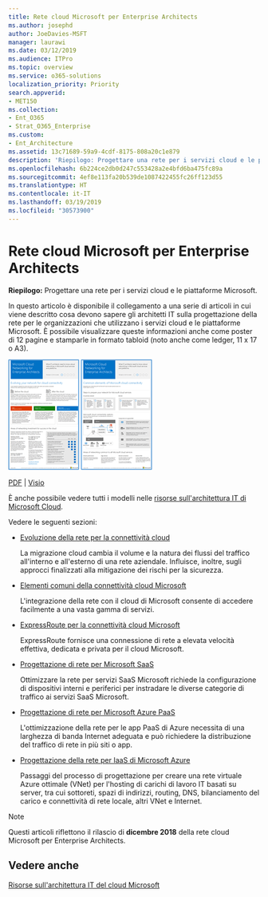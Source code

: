 ```yaml
---
title: Rete cloud Microsoft per Enterprise Architects
ms.author: josephd
author: JoeDavies-MSFT
manager: laurawi
ms.date: 03/12/2019
ms.audience: ITPro
ms.topic: overview
ms.service: o365-solutions
localization_priority: Priority
search.appverid:
- MET150
ms.collection:
- Ent_O365
- Strat_O365_Enterprise
ms.custom:
- Ent_Architecture
ms.assetid: 13c71689-59a9-4cdf-8175-808a20c1e879
description: 'Riepilogo: Progettare una rete per i servizi cloud e le piattaforme Microsoft.'
ms.openlocfilehash: 6b224ce2db0d247c553428a2e4bfd6ba475fc89a
ms.sourcegitcommit: 4ef8e113fa20b539de1087422455fc26ff123d55
ms.translationtype: HT
ms.contentlocale: it-IT
ms.lasthandoff: 03/19/2019
ms.locfileid: "30573900"
---
```

# <a name="microsoft-cloud-networking-for-enterprise-architects"></a>Rete cloud Microsoft per Enterprise Architects

 **Riepilogo:** Progettare una rete per i servizi cloud e le piattaforme Microsoft.
  
In questo articolo è disponibile il collegamento a una serie di articoli in cui viene descritto cosa devono sapere gli architetti IT sulla progettazione della rete per le organizzazioni che utilizzano i servizi cloud e le piattaforme Microsoft. È possibile visualizzare queste informazioni anche come poster di 12 pagine e stamparle in formato tabloid (noto anche come ledger, 11 x 17 o A3).
  
[![Immagine di scorrimento per modello di rete del cloud Microsoft](media/95e8ab6a-b4d0-4836-acc1-b0b77ebf46e6.png)  
](https://go.microsoft.com/fwlink/p/?linkid=842073)
  
[PDF](https://go.microsoft.com/fwlink/p/?linkid=842073) | [Visio](https://go.microsoft.com/fwlink/p/?linkid=842074)
  
È anche possibile vedere tutti i modelli nelle [risorse sull'architettura IT di Microsoft Cloud](microsoft-cloud-it-architecture-resources.md).
  
Vedere le seguenti sezioni:
  
- [Evoluzione della rete per la connettività cloud](evolving-your-network-for-cloud-connectivity.md)
    
    La migrazione cloud cambia il volume e la natura dei flussi del traffico all'interno e all'esterno di una rete aziendale. Influisce, inoltre, sugli approcci finalizzati alla mitigazione dei rischi per la sicurezza.
    
- [Elementi comuni della connettività cloud Microsoft](common-elements-of-microsoft-cloud-connectivity.md)
    
    L'integrazione della rete con il cloud di Microsoft consente di accedere facilmente a una vasta gamma di servizi.
    
- [ExpressRoute per la connettività cloud Microsoft](expressroute-for-microsoft-cloud-connectivity.md)
    
    ExpressRoute fornisce una connessione di rete a elevata velocità effettiva, dedicata e privata per il cloud Microsoft.
    
- [Progettazione di rete per Microsoft SaaS](designing-networking-for-microsoft-saas.md)
    
    Ottimizzare la rete per servizi SaaS Microsoft richiede la configurazione di dispositivi interni e periferici per instradare le diverse categorie di traffico ai servizi SaaS Microsoft.
    
- [Progettazione di rete per Microsoft Azure PaaS](designing-networking-for-microsoft-azure-paas.md)
    
    L'ottimizzazione della rete per le app PaaS di Azure necessita di una larghezza di banda Internet adeguata e può richiedere la distribuzione del traffico di rete in più siti o app.
    
- [Progettazione della rete per IaaS di Microsoft Azure](designing-networking-for-microsoft-azure-iaas.md)
    
    Passaggi del processo di progettazione per creare una rete virtuale Azure ottimale (VNet) per l'hosting di carichi di lavoro IT basati su server, tra cui sottoreti, spazi di indirizzi, routing, DNS, bilanciamento del carico e connettività di rete locale, altri VNet e Internet.
    
> [!NOTE]
> Questi articoli riflettono il rilascio di **dicembre 2018** della rete cloud Microsoft per Enterprise Architects.
  
## <a name="see-also"></a>Vedere anche

[Risorse sull'architettura IT del cloud Microsoft](microsoft-cloud-it-architecture-resources.md)

